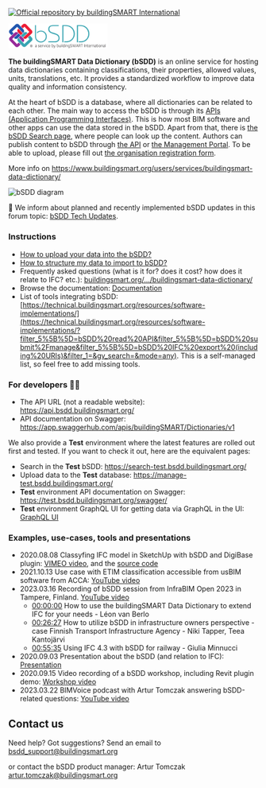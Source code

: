 [![Official repository by buildingSMART International](https://img.shields.io/badge/buildingSMART-Official%20Repository-orange.svg)](https://www.buildingsmart.org/)

<img src="Documentation/graphics/bSDD_logo.png"
     alt="bSDD logo"
     style="width: 200px" />

**The buildingSMART Data Dictionary (bSDD)** is an online service for hosting data dictionaries containing classifications, their properties, allowed values, units, translations, etc. It provides a standardized workflow to improve data quality and information consistency.

At the heart of bSDD is a database, where all dictionaries can be related to each other. The main way to access the bSDD is through its [APIs (Application Programming Interfaces)](https://app.swaggerhub.com/apis/buildingSMART/Dictionaries/v1). This is how most BIM software and other apps can use the data stored in the bSDD. Apart from that, there is [the bSDD Search page](https://search.bsdd.buildingsmart.org/), where people can look up the content. Authors can publish content to bSDD through [the API](https://app.swaggerhub.com/apis/buildingSMART/Dictionaries/v1) or [the Management Portal](https://manage.bsdd.buildingsmart.org/). To be able to upload, please fill out [the organisation registration form](https://bsi-technicalservices.atlassian.net/servicedesk/customer/portal/3/group/4/create/25).

More info on https://www.buildingsmart.org/users/services/buildingsmart-data-dictionary/

<img src="https://github.com/buildingSMART/bSDD/assets/22922395/0b581c14-fd16-402f-baa8-c55eac500eff"
     alt="bSDD diagram"
     style="width: 700px" />

📢 We inform about planned and recently implemented bSDD updates in this forum topic:
[bSDD Tech Updates](https://forums.buildingsmart.org/t/bsdd-tech-updates/4889).

### Instructions

* [How to upload your data into the bSDD?](/Documentation/bSDD%20import%20tutorial.md)
* [How to structure my data to import to bSDD?](/Documentation/bSDD%20JSON%20import%20model.md)
* Frequently asked questions (what is it for? does it cost? how does it relate to IFC? etc.): [buildingsmart.org/.../buildingsmart-data-dictionary/](https://www.buildingsmart.org/users/services/buildingsmart-data-dictionary/)
* Browse the documentation: [Documentation](Documentation)
* List of tools integrating bSDD: [https://technical.buildingsmart.org/resources/software-implementations/](https://technical.buildingsmart.org/resources/software-implementations/?filter_5%5B%5D=bSDD%20read%20API&filter_5%5B%5D=bSDD%20submit%2Fmanage&filter_5%5B%5D=bSDD%20IFC%20export%20(including%20URIs)&filter_1=&gv_search=&mode=any). This is a self-managed list, so feel free to add missing tools.

### For developers 👩‍💻
* The API URL (not a readable website): https://api.bsdd.buildingsmart.org/ 
* API documentation on Swagger: https://app.swaggerhub.com/apis/buildingSMART/Dictionaries/v1

We also provide a **Test** environment where the latest features are rolled out first and tested. If you want to check it out, here are the equivalent pages:
* Search in the **Test** bSDD: https://search-test.bsdd.buildingsmart.org/
* Upload data to the **Test** database: https://manage-test.bsdd.buildingsmart.org/
* **Test** environment API documentation on Swagger: https://test.bsdd.buildingsmart.org/swagger/
* **Test** environment GraphQL UI for getting data via GraphQL in the UI: [GraphQL UI](https://test.bsdd.buildingsmart.org/graphiql)

### Examples, use-cases, tools and presentations
* 2020.08.08 Classyfing IFC model in SketchUp with bSDD and DigiBase plugin: [VIMEO video](https://vimeo.com/446417661/ff8b6605d3), and the [source code](https://github.com/DigiBase-VolkerWessels/SketchUp-bsDD-plugin)
* 2021.10.13 Use case with ETIM classification accessible from usBIM software from ACCA: [YouTube video](https://www.youtube.com/watch?v=KTzJRJkisKk&ab_channel=ETIMInternational)
* 2023.03.16 Recording of bSDD session from InfraBIM Open 2023 in Tampere, Finland. [YouTube video](https://www.youtube.com/watch?v=gie0ryGD3NQ)
     * [00:00:00](https://www.youtube.com/watch?v=gie0ryGD3NQ&t=0s) How to use the buildingSMART Data Dictionary to extend IFC for your needs - Léon van Berlo
     * [00:26:27](https://www.youtube.com/watch?v=gie0ryGD3NQ&t=1587s) How to utilize bSDD in infrastructure owners perspective - case Finnish Transport Infrastructure Agency - Niki Tapper, Teea Kantojärvi
     * [00:55:35](https://www.youtube.com/watch?v=gie0ryGD3NQ&t=3335s) Using IFC 4.3 with bSDD for railway - Giulia Minnucci
* 2020.09.03 Presentation about the bSDD (and relation to IFC): [Presentation](https://www.slideshare.net/berlotti/20200903-the-2020-buildingsmart-data-dictionary-prototype-bsdd)
* 2020.09.15 Video recording of a bSDD workshop, including Revit plugin demo: [Workshop video](https://app.box.com/s/lndnjrbx80n87eg1eq1zhhbqoz8hfmyz/file/720558204462 (start at 1.44.00))
* 2023.03.22 BIMVoice podcast with Artur Tomczak answering bSDD-related questions: [YouTube video](https://www.youtube.com/watch?v=VMgaTZhFmjE)

## Contact us

Need help? Got suggestions? Send an email to <bsdd_support@buildingsmart.org>

or contact the bSDD product manager: Artur Tomczak <artur.tomczak@buildingsmart.org>


